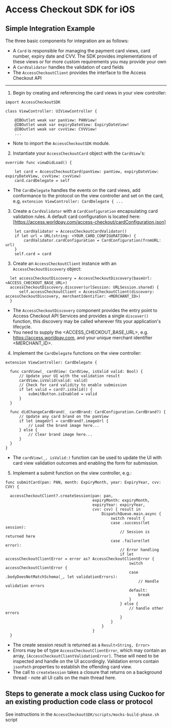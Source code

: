 # Access Checkout SDK for iOS

## Simple Integration Example

The three basic components for integration are as follows:

* A `Card` is responsible for managing the payment card views, card number, expiry date and CVV. The SDK provides implementations
of these views or for more custom requirements you may provide your own
* A `CardValidator` handles the validation of card fields
* The `AccessCheckoutClient` provides the interface to the Access Checkout API

---

1. Begin by creating and referencing the card views in your view controller:

  ```
  import AccessCheckoutSDK

  class ViewController: UIViewController {

      @IBOutlet weak var panView: PANView!
      @IBOutlet weak var expiryDateView: ExpiryDateView!
      @IBOutlet weak var cvvView: CVVView!
      ...
  ```

  * Note to import the `AccessCheckoutSDK` module.

2. Instantiate your `AccessCheckoutCard` object with the `CardView`'s:

  ```
  override func viewDidLoad() {

      let card = AccessCheckoutCard(panView: panView, expiryDateView: expiryDateView, cvvView: cvvView)
      card.cardDelegate = self
  ```

  - The `CardDelegate` handles the events on the card views, add conformance to the protocol on the view controller
  and set on the card, e.g, `extension ViewController: CardDelegate { ...`
  
  3. Create a `CardValidator` with a `CardConfiguration` encapsulating card validation rules. A default card configuration is located here:
  [https://access.worldpay.com/access-checkout/cardConfiguration.json]
```
    let cardValidator = AccessCheckoutCardValidator()
    if let url = URL(string: <YOUR_CARD_CONFIGURATION>) {
        cardValidator.cardConfiguration = CardConfiguration(fromURL: url)
    }
    self.card = card
```

3. Create an `AccessCheckoutClient` instance with an `AccessCheckoutDiscovery` object:

  ```
    let accessCheckoutDiscovery = AccessCheckoutDiscovery(baseUrl: <ACCESS_CHECKOUT_BASE_URL>)
    accessCheckoutDiscovery.discover(urlSession: URLSession.shared) {
        self.accessCheckoutClient = AccessCheckoutClient(discovery: accessCheckoutDiscovery, merchantIdentifier: <MERCHANT_ID>)
    }
  ```

  * The `AccessCheckoutDiscovery` component provides the entry point to Access Checkout API Services and provides a single `discover()` function,
  this discovery may be called wherever fits your application's lifecycle.
  * You need to supply the <ACCESS_CHECKOUT_BASE_URL>, e.g. https://access.worldpay.com, and your unique merchant identifier <MERCHANT_ID>.

4. Implement the `CardDelegate` functions on the view controller:

  ```
  extension ViewController: CardDelegate {

    func cardView(_ cardView: CardView, isValid valid: Bool) {
        // Update your UI with the validation result
        cardView.isValid(valid: valid)
        // Check for card validity to enable submission
        if let valid = card?.isValid() {
            submitButton.isEnabled = valid
        }
    }

    func didChangeCardBrand(_ cardBrand: CardConfiguration.CardBrand?) {
        // Update any card brand on the panView
        if let imageUrl = cardBrand?.imageUrl {
            // Load the brand image here...
        } else {
            // Clear brand image here...
        }
    }
  }
  ```

  * The `cardView(_, isValid:)` function can be used to update the UI with card view validation
  outcomes and enabling the form for submission.

5. Implement a submit function on the view controller, e.g.:

  ```
  func submitCard(pan: PAN, month: ExpiryMonth, year: ExpiryYear, cvv: CVV) {

    accessCheckoutClient?.createSession(pan: pan,
                                        expiryMonth: expiryMonth,
                                        expiryYear: expiryYear,
                                        cvv: cvv) { result in
                                            DispatchQueue.main.async {
                                                switch result {
                                                case .success(let session):
                                                    // Session is returned here
                                                case .failure(let error):
                                                    // Error handling
                                                    if let accessCheckoutClientError = error as? AccessCheckoutClientError {
                                                        switch accessCheckoutClientError {
                                                        case .bodyDoesNotMatchSchema(_, let validationErrors):
                                                            // Handle validation errors
                                                        default:
                                                            break
                                                        }
                                                    } else {
                                                        // handle other errors
                                                    }
                                                }
                                            }
                                        }
    }
  ```

  * The create session result is returned as a `Result<String, Error>`
  * Errors may be of type `AccessCheckoutClientError`, which may contain an array, `[AccessCheckoutClientValidationError]`. These will
  need to be inspected and handle on the UI accordingly. Validation errors contain `jsonPath` properties to establish the offending card view.
  * The call to `createSession` takes a closure that returns on a background thread - note all UI calls on the main thread here.

## Steps to generate a mock class using Cuckoo for an existing production code class or protocol

See instructions in the `AccessCheckoutSDK/scripts/mocks-build-phase.sh` script
